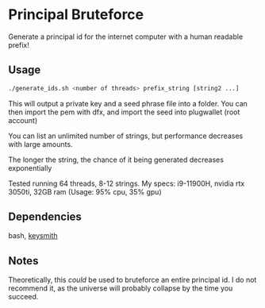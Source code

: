 # Principal Bruteforce

Generate a principal id for the internet computer with a human readable prefix! 

## Usage

```sh
./generate_ids.sh <number of threads> prefix_string [string2 ...]
```

This will output a private key and a seed phrase file into a folder. You can then import the pem with dfx, and import the seed into plugwallet (root account)

You can list an unlimited number of strings, but performance decreases with large amounts.

The longer the string, the chance of it being generated decreases exponentially

Tested running 64 threads, 8-12 strings. My specs: i9-11900H, nvidia rtx 3050ti, 32GB ram (Usage: 95% cpu, 35% gpu)

## Dependencies

bash, [keysmith](https://github.com/dfinity/keysmith)

## Notes

Theoretically, this *could* be used to bruteforce an entire principal id. I do not recommend it, as the universe will probably collapse by the time you succeed.
